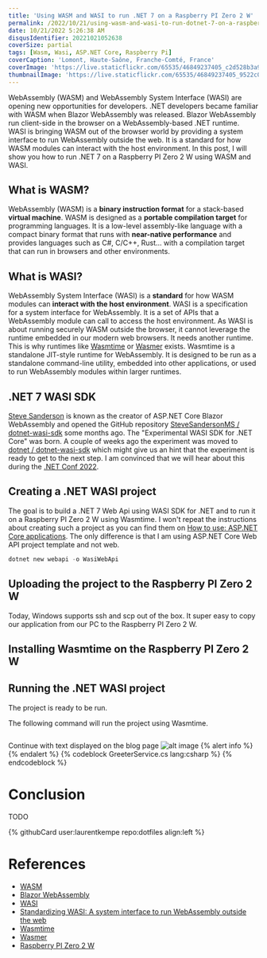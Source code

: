 ```yaml
---
title: 'Using WASM and WASI to run .NET 7 on a Raspberry PI Zero 2 W'
permalink: /2022/10/21/using-wasm-and-wasi-to-run-dotnet-7-on-a-raspberry-pi-zero-2-w/
date: 10/21/2022 5:26:38 AM
disqusIdentifier: 20221021052638
coverSize: partial
tags: [Wasm, Wasi, ASP.NET Core, Raspberry Pi]
coverCaption: 'Lomont, Haute-Saône, Franche-Comté, France'
coverImage: 'https://live.staticflickr.com/65535/46849237405_c2d528b3a9_h.jpg'
thumbnailImage: 'https://live.staticflickr.com/65535/46849237405_9522c01139_q.jpg'
---
```

WebAssembly (WASM) and WebAssembly System Interface (WASI) are opening new opportunities for developers. .NET developers became familiar with WASM when Blazor WebAssembly was released. Blazor WebAssembly run client-side in the browser on a WebAssembly-based .NET runtime. WASI is bringing WASM out of the browser world by providing a system interface to run WebAssembly outside the web. It is a standard for how WASM modules can interact with the host environment. In this post, I will show you how to run .NET 7 on a Raspberry PI Zero 2 W using WASM and WASI.  
<!-- more -->

## What is WASM?

WebAssembly (WASM) is a **binary instruction format** for a stack-based **virtual machine**. WASM is designed as a **portable compilation target** for programming languages. It is a low-level assembly-like language with a compact binary format that runs with **near-native performance** and provides languages such as C#, C/C++, Rust... with a compilation target that can run in browsers and other environments.

## What is WASI?

WebAssembly System Interface (WASI) is a **standard** for how WASM modules can **interact with the host environment**. WASI is a specification for a system interface for WebAssembly. It is a set of APIs that a WebAssembly module can call to access the host environment.
As WASI is about running securely WASM outside the browser, it cannot leverage the runtime embedded in our modern web browsers. It needs another runtime. This is why runtimes like [Wasmtime](https://wasmtime.dev/) or [Wasmer](https://wasmer.io/) exists. Wasmtime is a standalone JIT-style runtime for WebAssembly. It is designed to be run as a standalone command-line utility, embedded into other applications, or used to run WebAssembly modules within larger runtimes.

## .NET 7 WASI SDK

[Steve Sanderson](https://twitter.com/stevensanderson) is known as the creator of ASP.NET Core Blazor WebAssembly and opened the GitHub repository [SteveSandersonMS / dotnet-wasi-sdk](https://github.com/SteveSandersonMS/dotnet-wasi-sdk) some months ago. The "Experimental WASI SDK for .NET Core" was born. A couple of weeks ago the experiment was moved to [dotnet / dotnet-wasi-sdk](https://github.com/dotnet/dotnet-wasi-sdk) which might give us an hint that the experiment is ready to get to the next step. I am convinced that we will hear about this during the [.NET Conf 2022](https://www.dotnetconf.net/).

## Creating a .NET WASI project

The goal is to build a .NET 7 Web Api using WASI SDK for .NET and to run it on a Raspberry PI Zero 2 W using Wasmtime. I won't repeat the instructions about creating such a project as you can find them on [How to use: ASP.NET Core applications](https://github.com/dotnet/dotnet-wasi-sdk#how-to-use-aspnet-core-applications). The only difference is that I am using ASP.NET Core Web API project template and not web.

```powershell
dotnet new webapi -o WasiWebApi
```

## Uploading the project to the Raspberry PI Zero 2 W

Today, Windows supports ssh and scp out of the box. It super easy to copy our application from our PC to the Raspberry PI Zero 2 W.

## Installing Wasmtime on the Raspberry PI Zero 2 W


## Running the .NET WASI project

The project is ready to be run. 

The following command will run the project using Wasmtime.

```powershell
```

Continue with text displayed on the blog page
![alt image](https://live.staticflickr.com/65535/49566323082_e1817988c2_c.jpg)
{% alert info %}
{% endalert %}
{% codeblock GreeterService.cs lang:csharp %}
{% endcodeblock %}
# Conclusion
TODO
<p></p>
{% githubCard user:laurentkempe repo:dotfiles align:left %}

# References

* [WASM](https://webassembly.org/)
* [Blazor WebAssembly](https://learn.microsoft.com/en-us/aspnet/core/blazor/hosting-models?view=aspnetcore-6.0#blazor-webassembly)
* [WASI](https://wasi.dev/)
* [Standardizing WASI: A system interface to run WebAssembly outside the web](https://hacks.mozilla.org/2019/03/standardizing-wasi-a-webassembly-system-interface/)
* [Wasmtime](https://wasmtime.dev/)
* [Wasmer](https://wasmer.io/)
* [Raspberry PI Zero 2 W](https://www.raspberrypi.com/products/raspberry-pi-zero-2-w/)
